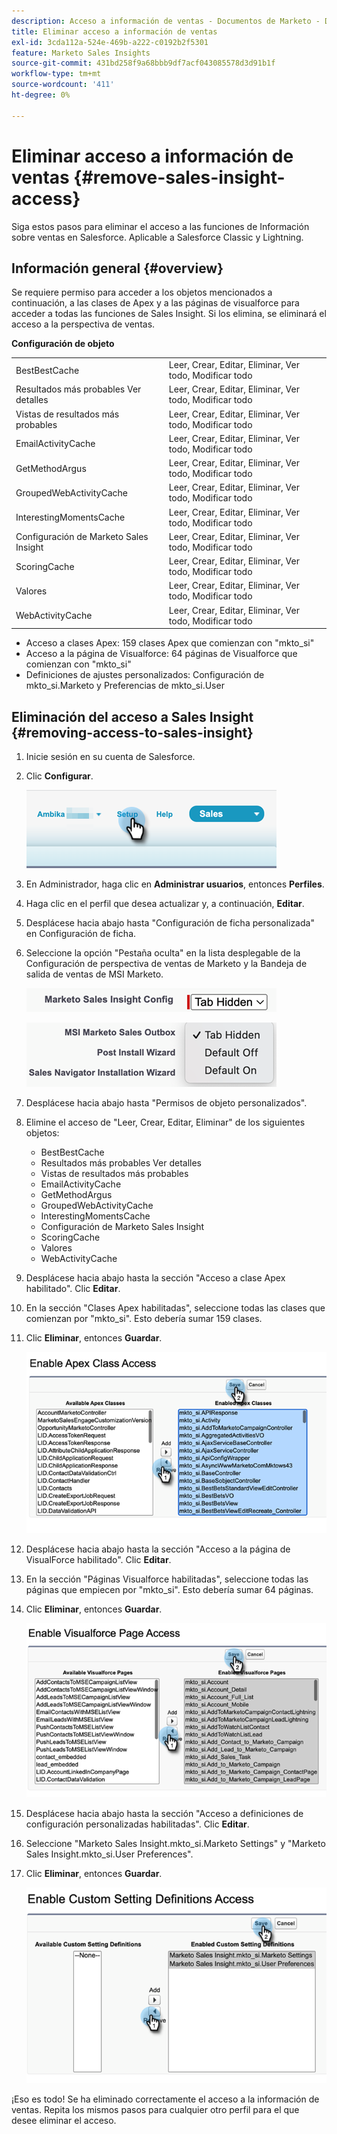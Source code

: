```yaml
---
description: Acceso a información de ventas - Documentos de Marketo - Documentación del producto
title: Eliminar acceso a información de ventas
exl-id: 3cda112a-524e-469b-a222-c0192b2f5301
feature: Marketo Sales Insights
source-git-commit: 431bd258f9a68bbb9df7acf043085578d3d91b1f
workflow-type: tm+mt
source-wordcount: '411'
ht-degree: 0%

---
```


# Eliminar acceso a información de ventas {#remove-sales-insight-access}

Siga estos pasos para eliminar el acceso a las funciones de Información sobre ventas en Salesforce. Aplicable a Salesforce Classic y Lightning.

## Información general {#overview}

Se requiere permiso para acceder a los objetos mencionados a continuación, a las clases de Apex y a las páginas de visualforce para acceder a todas las funciones de Sales Insight. Si los elimina, se eliminará el acceso a la perspectiva de ventas.

**Configuración de objeto**

<table> 
 <tbody> 
 <tr> 
   <td>BestBestCache</td> 
   <td>Leer, Crear, Editar, Eliminar, Ver todo, Modificar todo</td> 
  </tr> 
  <tr> 
   <td>Resultados más probables Ver detalles</td> 
   <td>Leer, Crear, Editar, Eliminar, Ver todo, Modificar todo</td> 
  </tr> 
  <tr> 
   <td>Vistas de resultados más probables</td> 
   <td>Leer, Crear, Editar, Eliminar, Ver todo, Modificar todo</td> 
  </tr> 
  <tr> 
   <td>EmailActivityCache</td> 
   <td>Leer, Crear, Editar, Eliminar, Ver todo, Modificar todo</td> 
  </tr> 
  <tr> 
   <td>GetMethodArgus</td> 
   <td>Leer, Crear, Editar, Eliminar, Ver todo, Modificar todo</td> 
  </tr> 
  <tr> 
   <td>GroupedWebActivityCache</td> 
   <td>Leer, Crear, Editar, Eliminar, Ver todo, Modificar todo</td> 
  </tr> 
  <tr> 
   <td>InterestingMomentsCache</td> 
   <td>Leer, Crear, Editar, Eliminar, Ver todo, Modificar todo</td> 
  </tr> 
  <tr> 
   <td>Configuración de Marketo Sales Insight</td> 
   <td>Leer, Crear, Editar, Eliminar, Ver todo, Modificar todo</td> 
  </tr> 
  <tr> 
   <td>ScoringCache</td> 
   <td>Leer, Crear, Editar, Eliminar, Ver todo, Modificar todo</td> 
  </tr> 
  <tr> 
   <td>Valores</td> 
   <td>Leer, Crear, Editar, Eliminar, Ver todo, Modificar todo</td> 
  </tr> 
  <tr> 
   <td>WebActivityCache</td> 
   <td>Leer, Crear, Editar, Eliminar, Ver todo, Modificar todo</td> 
  </tr> 
 </tbody> 
</table>

* Acceso a clases Apex: 159 clases Apex que comienzan con &quot;mkto_si&quot;
* Acceso a la página de Visualforce: 64 páginas de Visualforce que comienzan con &quot;mkto_si&quot;
* Definiciones de ajustes personalizados: Configuración de mkto_si.Marketo y Preferencias de mkto_si.User

## Eliminación del acceso a Sales Insight {#removing-access-to-sales-insight}

1. Inicie sesión en su cuenta de Salesforce.

1. Clic **Configurar**.

   ![](assets/remove-sales-insight-access-1.png)

1. En Administrador, haga clic en **Administrar usuarios**, entonces **Perfiles**.

1. Haga clic en el perfil que desea actualizar y, a continuación, **Editar**.

1. Desplácese hacia abajo hasta &quot;Configuración de ficha personalizada&quot; en Configuración de ficha.

1. Seleccione la opción &quot;Pestaña oculta&quot; en la lista desplegable de la Configuración de perspectiva de ventas de Marketo y la Bandeja de salida de ventas de MSI Marketo.

   ![](assets/remove-sales-insight-access-2.png)

   ![](assets/remove-sales-insight-access-3.png)

1. Desplácese hacia abajo hasta &quot;Permisos de objeto personalizados&quot;.

1. Elimine el acceso de &quot;Leer, Crear, Editar, Eliminar&quot; de los siguientes objetos:

   * BestBestCache
   * Resultados más probables Ver detalles
   * Vistas de resultados más probables
   * EmailActivityCache
   * GetMethodArgus
   * GroupedWebActivityCache
   * InterestingMomentsCache
   * Configuración de Marketo Sales Insight
   * ScoringCache
   * Valores
   * WebActivityCache

1. Desplácese hacia abajo hasta la sección &quot;Acceso a clase Apex habilitado&quot;. Clic **Editar**.

1. En la sección &quot;Clases Apex habilitadas&quot;, seleccione todas las clases que comienzan por &quot;mkto_si&quot;. Esto debería sumar 159 clases.

1. Clic **Eliminar**, entonces **Guardar**.

   ![](assets/remove-sales-insight-access-4.png)

1. Desplácese hacia abajo hasta la sección &quot;Acceso a la página de VisualForce habilitado&quot;. Clic **Editar**.

1. En la sección &quot;Páginas Visualforce habilitadas&quot;, seleccione todas las páginas que empiecen por &quot;mkto_si&quot;. Esto debería sumar 64 páginas.

1. Clic **Eliminar**, entonces **Guardar**.

   ![](assets/remove-sales-insight-access-5.png)

1. Desplácese hacia abajo hasta la sección &quot;Acceso a definiciones de configuración personalizadas habilitadas&quot;. Clic **Editar**.

1. Seleccione &quot;Marketo Sales Insight.mkto_si.Marketo Settings&quot; y &quot;Marketo Sales Insight.mkto_si.User Preferences&quot;.

1. Clic **Eliminar**, entonces **Guardar**.

   ![](assets/remove-sales-insight-access-6.png)

¡Eso es todo! Se ha eliminado correctamente el acceso a la información de ventas. Repita los mismos pasos para cualquier otro perfil para el que desee eliminar el acceso.
